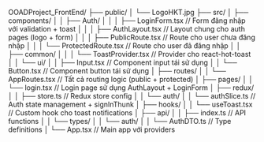 OOADProject_FrontEnd/
├── public/
│ └── LogoHKT.jpg
├── src/
│ ├── components/
│ │ ├── Auth/
│ │ │ ├── LoginForm.tsx // Form đăng nhập với validation + toast
│ │ │ ├── AuthLayout.tsx // Layout chung cho auth pages (logo + form)
│ │ │ ├── PublicRoute.tsx // Route cho user chưa đăng nhập
│ │ │ └── ProtectedRoute.tsx // Route cho user đã đăng nhập
│ │ ├── common/
│ │ │ └── ToastProvider.tsx // Provider cho react-hot-toast
│ │ └── ui/
│ │ ├── Input.tsx // Component input tái sử dụng
│ │ └── Button.tsx // Component button tái sử dụng
│ ├── routes/
│ │ └── AppRoutes.tsx // Tất cả routing logic (public + protected)
│ ├── pages/
│ │ └── login.tsx // Login page sử dụng AuthLayout + LoginForm
│ ├── redux/
│ │ ├── store.ts // Redux store config
│ │ └── auth/
│ │ └── authSlice.ts // Auth state management + signInThunk
│ ├── hooks/
│ │ └── useToast.tsx // Custom hook cho toast notifications
│ ├── api/
│ │ ├── index.ts // API functions
│ │ └── types/
│ │ └── auth/
│ │ └── AuthDTO.ts // Type definitions
│ └── App.tsx // Main app với providers

